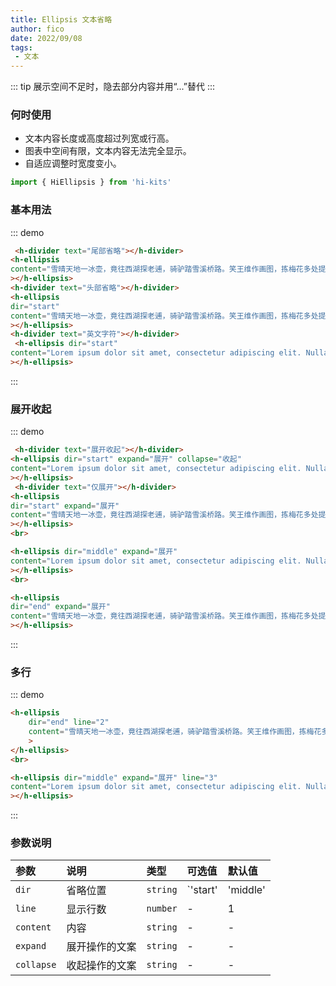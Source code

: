 ```yaml
---
title: Ellipsis 文本省略
author: fico
date: 2022/09/08
tags:
 - 文本
---
```

::: tip
展示空间不足时，隐去部分内容并用“...”替代
:::
### 何时使用
 - 文本内容长度或高度超过列宽或行高。
 - 图表中空间有限，文本内容无法完全显示。
 - 自适应调整时宽度变小。
```ts
import { HiEllipsis } from 'hi-kits'
```

### 基本用法

::: demo
```html
 <h-divider text="尾部省略"></h-divider>
<h-ellipsis
content="雪晴天地一冰壶，竟往西湖探老逋，骑驴踏雪溪桥路。笑王维作画图，拣梅花多处提壶。对酒看花笑，无钱当剑沽，醉倒在西湖！"
></h-ellipsis>
<h-divider text="头部省略"></h-divider>
<h-ellipsis
dir="start"
content="雪晴天地一冰壶，竟往西湖探老逋，骑驴踏雪溪桥路。笑王维作画图，拣梅花多处提壶。对酒看花笑，无钱当剑沽，醉倒在西湖！"
></h-ellipsis>
<h-divider text="英文字符"></h-divider>
 <h-ellipsis dir="start"
content="Lorem ipsum dolor sit amet, consectetur adipiscing elit. Nulla sagittis tellus ut turpis condimentum, ut dignissim lacus tincidunt. Cras dolor metus, ultrices condimentum sodales sit amet, pharetra sodales eros. Phasellus vel felis tellus. Mauris rutrum ligula nec dapibus feugiat. In vel dui laoreet, commodo augue id, lacus."
></h-ellipsis>

```
:::


### 展开收起

::: demo
```html
 <h-divider text="展开收起"></h-divider>
<h-ellipsis dir="start" expand="展开" collapse="收起"
content="Lorem ipsum dolor sit amet, consectetur adipiscing elit. Nulla sagittis tellus ut turpis condimentum, ut dignissim lacus tincidunt. Cras dolor metus, ultrices condimentum sodales sit amet, pharetra sodales eros. Phasellus vel felis tellus. Mauris rutrum ligula nec dapibus feugiat. In vel dui laoreet, commodo augue id, lacus."
></h-ellipsis>
 <h-divider text="仅展开"></h-divider>
<h-ellipsis
dir="start" expand="展开"
content="雪晴天地一冰壶，竟往西湖探老逋，骑驴踏雪溪桥路。笑王维作画图，拣梅花多处提壶。对酒看花笑，无钱当剑沽，醉倒在西湖！"
></h-ellipsis>
<br>

<h-ellipsis dir="middle" expand="展开"
content="Lorem ipsum dolor sit amet, consectetur adipiscing elit. Nulla sagittis tellus ut turpis condimentum, ut dignissim lacus tincidunt. Cras dolor metus, ultrices condimentum sodales sit amet, pharetra sodales eros. Phasellus vel felis tellus. Mauris rutrum ligula nec dapibus feugiat. In vel dui laoreet, commodo augue id, pulvinarlacus."
></h-ellipsis>
<br>

<h-ellipsis
dir="end" expand="展开"
content="雪晴天地一冰壶，竟往西湖探老逋，骑驴踏雪溪桥路。笑王维作画图，拣梅花多处提壶。对酒看花笑，无钱当剑沽，醉倒在西湖！"
></h-ellipsis>
```
:::

### 多行

::: demo
```html
<h-ellipsis
    dir="end" line="2"
    content="雪晴天地一冰壶，竟往西湖探老逋，骑驴踏雪溪桥路。笑王维作画图，拣梅花多处提壶。对酒看花笑，无钱当剑沽，醉倒在西湖！雪晴天地一冰壶，竟往西湖探老逋，骑驴踏雪溪桥路。笑王维作画图，拣梅花多处提壶。对酒看花笑，无钱当剑沽，醉倒在西湖"
    >
</h-ellipsis>
<br>

<h-ellipsis dir="middle" expand="展开" line="3"
content="Lorem ipsum dolor sit amet, consectetur adipiscing elit. Nulla sagittis tellus ut turpis condimentum, ut dignissim lacus tincidunt. Cras dolor metus, ultrices condimentum sodales sit amet, pharetra sodales eros. Phasellus vel felis tellus. Mauris rutrum ligula nec dapibus feugiat. In vel dui laoreet, commodo augue id, pulvinarlacus."
></h-ellipsis>

```
:::
### 参数说明

|参数|说明|类型|可选值|默认值
|:--|:--|:--|:-----|:---
| `dir`| 省略位置 |  `string` | `'start' | 'middle' | 'end'`| `end`
| `line`| 显示行数 |  `number` | - | 1
| `content`| 内容 |  `string` | - | -
| `expand`| 展开操作的文案 |  `string` | - | -
| `collapse`| 收起操作的文案 |  `string` | - | -
